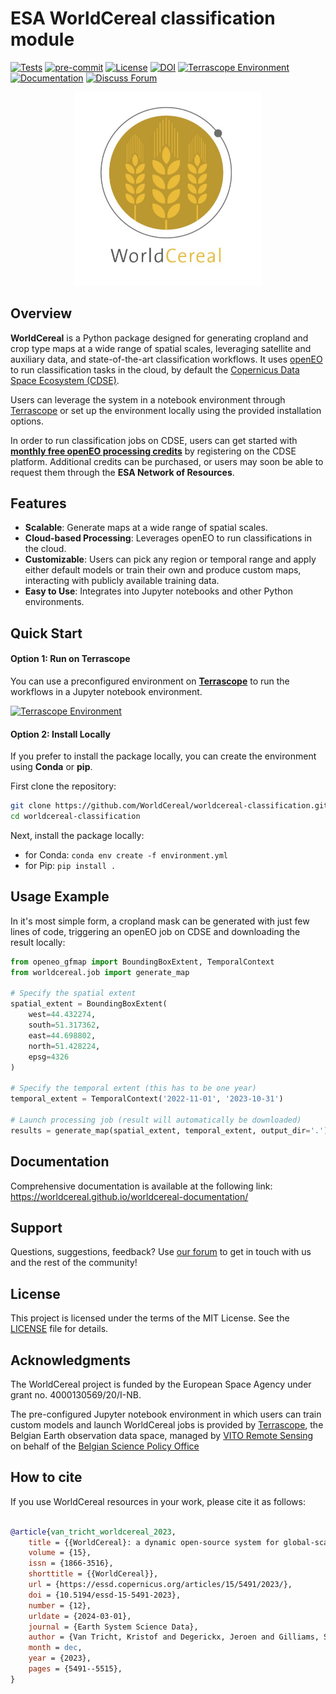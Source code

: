 # ESA WorldCereal classification module <!-- omit in toc -->
[![Tests](https://github.com/WorldCereal/worldcereal-classification/actions/workflows/ci.yaml/badge.svg)](https://github.com/WorldCereal/worldcereal-classification/actions/workflows/ci.yaml) [![pre-commit](https://img.shields.io/badge/pre--commit-enabled-brightgreen?logo=pre-commit)](https://github.com/pre-commit/pre-commit) [![License](https://img.shields.io/badge/license-MIT-blue.svg)](https://opensource.org/licenses/MIT) [![DOI](https://img.shields.io/badge/DOI-10.5194/essd--15--5491--2023-blue)](https://doi.org/10.5194/essd-15-5491-2023)
 [![Terrascope Environment](https://img.shields.io/badge/try%20on-Terrascope-blue)](https://terrascope-url) [![Documentation](https://img.shields.io/badge/docs-WorldCereal%20Documentation-blue)](https://worldcereal.github.io/worldcereal-documentation/) [![Discuss Forum](https://img.shields.io/badge/discuss-forum-ED1965?logo=discourse&logoColor=white)](https://forum.esa-worldcereal.org/)


<p align="center">
  <a href="https://esa-worldcereal.org/en" target="_blank">
    <img src="assets/worldcereal_logo.jpg" alt="logo" width="300"/>
  </a>
</p>

## Overview

**WorldCereal** is a Python package designed for generating cropland and crop type maps at a wide range of spatial scales, leveraging satellite and auxiliary data, and state-of-the-art classification workflows. It uses [openEO](https://openeo.org/) to run classification tasks in the cloud, by default the [Copernicus Data Space Ecosystem (CDSE)](https://dataspace.copernicus.eu/). 

Users can leverage the system in a notebook environment through [Terrascope](https://terrascope.be/en) or set up the environment locally using the provided installation options.

In order to run classification jobs on CDSE, users can get started with [**monthly free openEO processing credits**](https://documentation.dataspace.copernicus.eu/Quotas.html) by registering on the CDSE platform. Additional credits can be purchased, or users may soon be able to request them through the **ESA Network of Resources**.

## Features

- **Scalable**: Generate maps at a wide range of spatial scales.
- **Cloud-based Processing**: Leverages openEO to run classifications in the cloud.
- **Customizable**: Users can pick any region or temporal range and apply either default models or train their own and produce custom maps, interacting with publicly available training data.
- **Easy to Use**: Integrates into Jupyter notebooks and other Python environments.

## Quick Start

#### Option 1: Run on Terrascope

You can use a preconfigured environment on [**Terrascope**](https://terrascope.be/en) to run the workflows in a Jupyter notebook environment.

[![Terrascope Environment](https://img.shields.io/badge/run%20on-Terrascope-blue)](https://terrascope-url)

#### Option 2: Install Locally

If you prefer to install the package locally, you can create the environment using **Conda** or **pip**.

First clone the repository:
```bash
git clone https://github.com/WorldCereal/worldcereal-classification.git
cd worldcereal-classification
```
Next, install the package locally:
- for Conda: `conda env create -f environment.yml`
- for Pip: `pip install .`

## Usage Example
In it's most simple form, a cropland mask can be generated with just few lines of code, triggering an openEO job on CDSE and downloading the result locally:

```python
from openeo_gfmap import BoundingBoxExtent, TemporalContext
from worldcereal.job import generate_map

# Specify the spatial extent
spatial_extent = BoundingBoxExtent(
    west=44.432274,
    south=51.317362,
    east=44.698802,
    north=51.428224,
    epsg=4326
)

# Specify the temporal extent (this has to be one year)
temporal_extent = TemporalContext('2022-11-01', '2023-10-31')

# Launch processing job (result will automatically be downloaded)
results = generate_map(spatial_extent, temporal_extent, output_dir='.')
```

## Documentation

Comprehensive documentation is available at the following link: https://worldcereal.github.io/worldcereal-documentation/

## Support
Questions, suggestions, feedback? Use [our forum](https://forum.esa-worldcereal.org/) to get in touch with us and the rest of the community!

## License

This project is licensed under the terms of the MIT License. See the [LICENSE](LICENSE) file for details.

## Acknowledgments

The WorldCereal project is funded by the European Space Agency under grant no. 4000130569/20/I-NB.

The pre-configured Jupyter notebook environment in which users can train custom models and launch WorldCereal jobs is provided by [Terrascope](https://terrascope.be/en), the Belgian Earth observation data space, managed by [VITO Remote Sensing](https://remotesensing.vito.be/) on behalf of the [Belgian Science Policy Office](https://www.belspo.be/belspo/index_en.stm)

## How to cite

If you use WorldCereal resources in your work, please cite it as follows:

```bibtex

@article{van_tricht_worldcereal_2023,
	title = {{WorldCereal}: a dynamic open-source system for global-scale, seasonal, and reproducible crop and irrigation mapping},
	volume = {15},
	issn = {1866-3516},
	shorttitle = {{WorldCereal}},
	url = {https://essd.copernicus.org/articles/15/5491/2023/},
	doi = {10.5194/essd-15-5491-2023},
	number = {12},
	urldate = {2024-03-01},
	journal = {Earth System Science Data},
	author = {Van Tricht, Kristof and Degerickx, Jeroen and Gilliams, Sven and Zanaga, Daniele and Battude, Marjorie and Grosu, Alex and Brombacher, Joost and Lesiv, Myroslava and Bayas, Juan Carlos Laso and Karanam, Santosh and Fritz, Steffen and Becker-Reshef, Inbal and Franch, Belén and Mollà-Bononad, Bertran and Boogaard, Hendrik and Pratihast, Arun Kumar and Koetz, Benjamin and Szantoi, Zoltan},
	month = dec,
	year = {2023},
	pages = {5491--5515},
}
```

